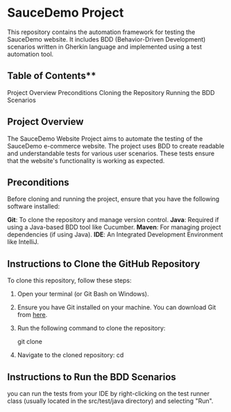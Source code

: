 # SauceDemo Project

This repository contains the automation framework for testing the SauceDemo website. It includes BDD (Behavior-Driven Development) scenarios written in Gherkin language and implemented using a test automation tool.

## Table of Contents**

Project Overview
Preconditions
Cloning the Repository
Running the BDD Scenarios

## Project Overview

The SauceDemo Website Project aims to automate the testing of the SauceDemo e-commerce website. The project uses BDD to create readable and understandable tests for various user scenarios. These tests ensure that the website's functionality is working as expected.

## Preconditions

Before cloning and running the project, ensure that you have the following software installed:

**Git**: To clone the repository and manage version control.
**Java**: Required if using a Java-based BDD tool like Cucumber.
**Maven**: For managing project dependencies (if using Java).
**IDE**: An Integrated Development Environment like IntelliJ.

## Instructions to Clone the GitHub Repository

To clone this repository, follow these steps:

1. Open your terminal (or Git Bash on Windows).
2. Ensure you have Git installed on your machine. You can download Git from [here](https://git-scm.com/).
3. Run the following command to clone the repository:

    git clone <your-repo-url>
4. Navigate to the cloned repository: cd <repository-name>

## Instructions to Run the BDD Scenarios

you can run the tests from your IDE by right-clicking on the test runner class (usually located in the src/test/java directory) and selecting "Run".

